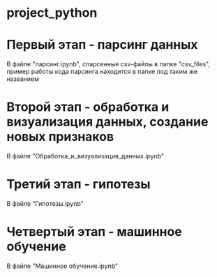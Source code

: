# project_python
# Первый этап - парсинг данных
В файле "парсинг.ipynb", спарсенные csv-файлы в папке "csv_files", пример работы кода парсинга находится в папке под таким же названием
# Второй этап - обработка и визуализация данных, создание новых признаков
В файле "Обработка_и_визуализация_данных.ipynb" 
# Третий этап - гипотезы
В файле "Гипотезы.ipynb"
# Четвертый этап - машинное обучение
В файле "Машинное обучение.ipynb"
